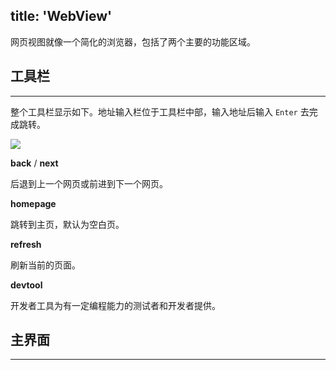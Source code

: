 title: 'WebView'
---
网页视图就像一个简化的浏览器，包括了两个主要的功能区域。
<br>

## 工具栏
---

整个工具栏显示如下。地址输入栏位于工具栏中部，输入地址后输入 `Enter` 去完成跳转。

<img class="long-images" src="/images/code-editor/webview-toolbar.png">

<i class="fa fa-arrow-left"></i> **back** / <i class="fa fa-arrow-right"></i> **next**  

后退到上一个网页或前进到下一个网页。

<i class="fa fa-home"></i> **homepage** 

跳转到主页，默认为空白页。

<i class="fa fa-refresh"></i> **refresh** 

刷新当前的页面。

<i class="fa fa-pencil-square-o"></i> **devtool**

开发者工具为有一定编程能力的测试者和开发者提供。
<br>

## 主界面
---

